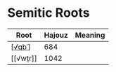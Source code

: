# Semitic Roots

| Root     | Hajouz | Meaning |
| -------- | ------ | ------- |
| [[√qbʿ]] | 684    |         |
| [[√wṯr]] | 1042   |         |

[//begin]: # "Autogenerated link references for markdown compatibility"
[√qbʿ]: √qbʿ "√qbʿ"
[//end]: # "Autogenerated link references"